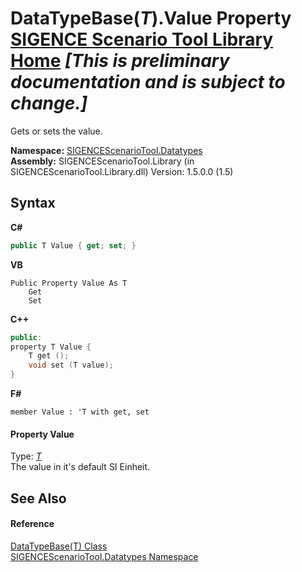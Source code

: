 # DataTypeBase(*T*).Value Property <a href="https://github.com/ObiWanLansi/SIGENCE-Scenario-Tool">SIGENCE Scenario Tool Library Home</a> _**\[This is preliminary documentation and is subject to change.\]**_

Gets or sets the value.

**Namespace:**&nbsp;<a href="bee2a80e-9e49-8b3b-50de-7fe8e8e97ba8.md">SIGENCEScenarioTool.Datatypes</a><br />**Assembly:**&nbsp;SIGENCEScenarioTool.Library (in SIGENCEScenarioTool.Library.dll) Version: 1.5.0.0 (1.5)

## Syntax

**C#**<br />
``` C#
public T Value { get; set; }
```

**VB**<br />
``` VB
Public Property Value As T
	Get
	Set
```

**C++**<br />
``` C++
public:
property T Value {
	T get ();
	void set (T value);
}
```

**F#**<br />
``` F#
member Value : 'T with get, set

```


#### Property Value
Type: <a href="4ff948db-0d94-f11b-a3d2-0388c950816b.md">*T*</a><br />The value in it's default SI Einheit.

## See Also


#### Reference
<a href="4ff948db-0d94-f11b-a3d2-0388c950816b.md">DataTypeBase(T) Class</a><br /><a href="bee2a80e-9e49-8b3b-50de-7fe8e8e97ba8.md">SIGENCEScenarioTool.Datatypes Namespace</a><br />
